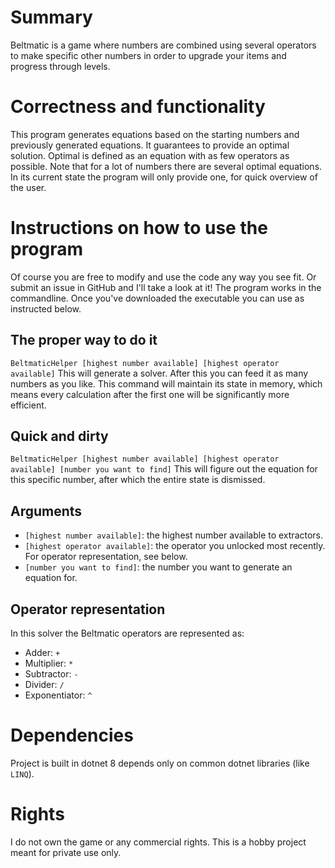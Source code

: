 # Summary
Beltmatic is a game where numbers are combined using several operators to make specific other numbers in order to upgrade your items and progress through levels.

# Correctness and functionality
This program generates equations based on the starting numbers and previously generated equations. It guarantees to provide an optimal solution. Optimal is defined as an equation with as few operators as possible. Note that for a lot of numbers there are several optimal equations. In its current state the program will only provide one, for quick overview of the user.

# Instructions on how to use the program
Of course you are free to modify and use the code any way you see fit. Or submit an issue in GitHub and I'll take a look at it! The program works in the commandline. Once you've downloaded the executable you can use as instructed below.

## The proper way to do it
`BeltmaticHelper [highest number available] [highest operator available]`
This will generate a solver. After this you can feed it as many numbers as you like. This command will maintain its state in memory, which means every calculation after the first one will be significantly more efficient.

## Quick and dirty
`BeltmaticHelper [highest number available] [highest operator available] [number you want to find]` 
This will figure out the equation for this specific number, after which the entire state is dismissed.

## Arguments
- `[highest number available]`: the highest number available to extractors. 
- `[highest operator available]`: the operator you unlocked most recently. For operator representation, see below.
- `[number you want to find]`: the number you want to generate an equation for.

## Operator representation
In this solver the Beltmatic operators are represented as:
- Adder: `+`
- Multiplier: `*`
- Subtractor: `-`
- Divider: `/`
- Exponentiator: `^`

# Dependencies
Project is built in dotnet 8 depends only on common dotnet libraries (like `LINQ`).

# Rights
I do not own the game or any commercial rights. This is a hobby project meant for private use only.